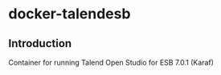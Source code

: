 # docker-talendesb

## Introduction

Container for running Talend Open Studio for ESB 7.0.1 (Karaf)
